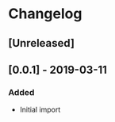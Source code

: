 # Changelog

<!-- Follow the guidelines at: https://keepachangelog.com/ -->

## [Unreleased]

## [0.0.1] - 2019-03-11

### Added

- Initial import
